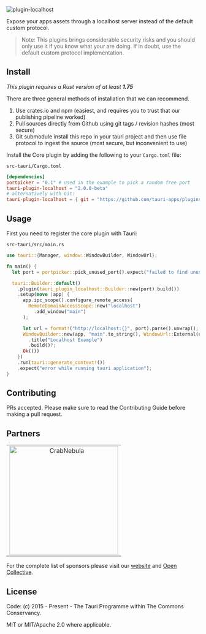 ![plugin-localhost](https://github.com/tauri-apps/plugins-workspace/raw/v2/plugins/localhost/banner.png)

Expose your apps assets through a localhost server instead of the default custom protocol.

> Note: This plugins brings considerable security risks and you should only use it if you know what your are doing. If in doubt, use the default custom protocol implementation.

## Install

_This plugin requires a Rust version of at least **1.75**_

There are three general methods of installation that we can recommend.

1. Use crates.io and npm (easiest, and requires you to trust that our publishing pipeline worked)
2. Pull sources directly from Github using git tags / revision hashes (most secure)
3. Git submodule install this repo in your tauri project and then use file protocol to ingest the source (most secure, but inconvenient to use)

Install the Core plugin by adding the following to your `Cargo.toml` file:

`src-tauri/Cargo.toml`

```toml
[dependencies]
portpicker = "0.1" # used in the example to pick a random free port
tauri-plugin-localhost = "2.0.0-beta"
# alternatively with Git:
tauri-plugin-localhost = { git = "https://github.com/tauri-apps/plugins-workspace", branch = "v2" }
```

## Usage

First you need to register the core plugin with Tauri:

`src-tauri/src/main.rs`

```rust
use tauri::{Manager, window::WindowBuilder, WindowUrl};

fn main() {
  let port = portpicker::pick_unused_port().expect("failed to find unused port");

  tauri::Builder::default()
    .plugin(tauri_plugin_localhost::Builder::new(port).build())
    .setup(move |app| {
      app.ipc_scope().configure_remote_access(
        RemoteDomainAccessScope::new("localhost")
          .add_window("main")
      );

      let url = format!("http://localhost:{}", port).parse().unwrap();
      WindowBuilder::new(app, "main".to_string(), WindowUrl::External(url))
        .title("Localhost Example")
        .build()?;
      Ok(())
    })
    .run(tauri::generate_context!())
    .expect("error while running tauri application");
}
```

## Contributing

PRs accepted. Please make sure to read the Contributing Guide before making a pull request.

## Partners

<table>
  <tbody>
    <tr>
      <td align="center" valign="middle">
        <a href="https://crabnebula.dev" target="_blank">
          <img src="https://github.com/tauri-apps/plugins-workspace/raw/v2/.github/sponsors/crabnebula.svg" alt="CrabNebula" width="283">
        </a>
      </td>
    </tr>
  </tbody>
</table>

For the complete list of sponsors please visit our [website](https://tauri.app#sponsors) and [Open Collective](https://opencollective.com/tauri).

## License

Code: (c) 2015 - Present - The Tauri Programme within The Commons Conservancy.

MIT or MIT/Apache 2.0 where applicable.
